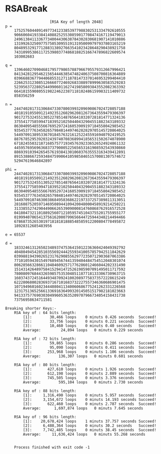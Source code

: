 # RSABreak
						[RSA Key of length 2048]
	p =
		17525760440914977341233853977988302531334792610555
		90660604193384140882525530859017708474167119479013
		24961384113367734004430638784302830681907141010886
		13199263250977575053095519131950099797937803165219
		80489532917712883138927663541023428648290438921758
		74310995386117253980377486818825166747896822609574
		103002683

	q =
		13964602709046817957798657887966795579312667996421
		84134281295462156544463854748240637508700816364889
		03966883677944068553127118781473370146953299404410
		22662531230851266607724692683388978999630583529283
		52395637228025449906011627419858093843552082363392
		66418155908055198224622387118102486159983211409732
		858356259

	n =
		24474028173130684733078003993209690867024728057188
		40181910550912149235126029620812673643559479306397
		90172753245513052278514876564103207281814771324136
		37554177585994718395210250440432904551882343189332
		86304095485556676952972416053909197184558042985452
		93545377763458265798481449746282829705145720864025
		54497091389533670184576321612522455916940792419525
		88767852953920324397407083689941856531502674078900
		67182455032187168575771934576392336526524924861132
		44595769569636837379000522565653161908592543930860
		88693910394265457619384130106037635553163439412891
		89153886672593484759906410598584651570081307574672
		52947619646842897

	phi =
		24474028173130684733078003993209690867024728057188
		40181910550912149235126029620812673643559479306397
		90172753245513052278514876564103207281814771324136
		37554177585994718395210250440432904551882343189332
		86304095485556676952972416053909197184558042985452
		93545377763458265798481449746282829705145720864025
		54497091074630038684958368622197337257389811313051
		28160875205971469508944109420048000458919214250221
		31338552742904490662653909000814760868762916572528
		04180473211018892560712105957451043755201755955177
		01999407065413756162000799656644725944348214494466
		67868735265301971818181888548585912200804778495872
		18928312685483956

	e = 65537

	d =
		18332461312650234893747536415012236360424049392792
		40480494542851035569244425593410057857942511842629
		03998819439026523176290855629772350712903687063386
		77101059430154976894567441359404484754512048301074
		80628566328661104846092571776286012466044202331490
		15143142648975841529414725261985907091495011717592
		78008097684432659857535304851187718133306730963715
		16037437245164493487092410020897758373572228615249
		62228068002836937167101683732227557346360686901475
		10719496016023444080411340060686775241262331226568
		12317513652566133691636499320145051517982181023663
		94133757769030304996053635209707966734054158431738
		73756958634711581

	Breaking shorter Keys:-
		RSA key of : 64 bits length:
			[1]:        30,466 loops	0 minuts 0.426 seconds	Succeed!
			[2]:        33,756 loops	0 minuts 0.221 seconds	Succeed!
			[3]:        10,460 loops	0 minuts 0.40 seconds	Succeed!
			Average:         24,894 loops	0 minuts 0.229 seconds

		RSA key of : 72 bits length:
			[1]:        59,865 loops	0 minuts 0.286 seconds	Succeed!
			[2]:        95,090 loops	0 minuts 0.411 seconds	Succeed!
			[3]:       253,968 loops	0 minuts 1.106 seconds	Succeed!
			Average:        136,307 loops	0 minuts 0.601 seconds

		RSA key of : 80 bits length:
			[1]:       427,610 loops	0 minuts 1.926 seconds	Succeed!
			[2]:       612,198 loops	0 minuts 2.889 seconds	Succeed!
			[3]:       745,505 loops	0 minuts 3.376 seconds	Succeed!
			Average:        595,104 loops	0 minuts 2.730 seconds

		RSA key of : 88 bits length:
			[1]:     1,316,490 loops	0 minuts 5.957 seconds	Succeed!
			[2]:     3,154,672 loops	0 minuts 14.193 seconds	Succeed!
			[3]:       622,460 loops	0 minuts 2.787 seconds	Succeed!
			Average:      1,697,874 loops	0 minuts 7.645 seconds

		RSA key of : 96 bits length:
			[1]:    20,678,424 loops	1 minuts 37.757 seconds	Succeed!
			[2]:     6,488,364 loops	0 minuts 30.2 seconds	Succeed!
			[3]:     7,742,485 loops	0 minuts 38.45 seconds	Succeed!
			Average:     11,636,424 loops	0 minuts 55.268 seconds


		Process finished with exit code -1
